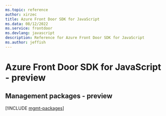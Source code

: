 ```yaml
---
ms.topic: reference
author: xirzec
title: Azure Front Door SDK for JavaScript
ms.data: 08/12/2022
ms.service: frontdoor
ms.devlang: javascript
description: Reference for Azure Front Door SDK for JavaScript
ms.author: jeffish
---
```

# Azure Front Door SDK for JavaScript - preview

## Management packages - preview
[!INCLUDE [mgmt-packages](front-door-mgmt-index.md)]
